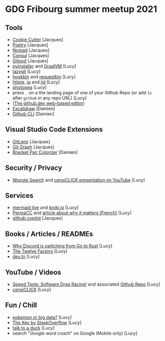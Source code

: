 # GDG Fribourg summer meetup 2021

## Tools

* [Cookie Cutter](https://cookiecutter.readthedocs.io/en/1.7.2/) [Jacques]
* [Poetry](https://python-poetry.org/) [Jacques]
* [Nomad](https://www.hashicorp.com/products/nomad) [Jacques]
* [Consul](https://www.hashicorp.com/products/consul) [Jacques]
* [Gitpod](https://www.gitpod.io/) [Jacques]
* [pyinstaller](http://www.pyinstaller.org/) and [GraalVM](https://www.graalvm.org/) [Lucy]
* [lazygit](https://github.com/jesseduffield/lazygit) [Lucy]
* [hookbin](https://hookbin.com/) and [requestbin](https://requestbin.com/) [Lucy]
* [httpie](https://httpie.io/), [jq](https://stedolan.github.io/jq/) and [jid](https://github.com/simeji/jid) [Lucy]
* [photopea](https://www.photopea.com/) [Lucy]
* press `.` on a the landing page of one of your Github Repo (or add `1s` after `github` in any repo URL) [Lucy]
* ([The github.dev web-based editor](https://docs.github.com/en/codespaces/the-githubdev-web-based-editor))
* [Excalidraw](https://excalidraw.com/) [Damien]
* [Github CLI](https://github.com/cli/cli) [Damien]

## Visual Studio Code Extensions

* [GitLens](https://marketplace.visualstudio.com/items?itemName=eamodio.gitlens) [Jacques]
* [Git Graph](https://marketplace.visualstudio.com/items?itemName=mhutchie.git-graph) [Jacques]
* [Bracket Pair Colorizer](https://marketplace.visualstudio.com/items?itemName=CoenraadS.bracket-pair-colorizer) [Damien]

## Security / Privacy

* [Woogle Search](https://github.com/benbusby/whoogle-search) and [censiCLICK presentation on YouTube](https://www.youtube.com/watch?v=1mGGpkjSRJs) [Lucy]

## Services

* [mermaid live](https://mermaid.live) and [kroki.io](https://kroki.io) [Lucy]
* [PermaCC](http://perma.cc/) and [article about why it matters (French)](https://korii.slate.fr/et-caetera/technologie-web-link-rot-quand-internet-pourrit-interieur-savoir-oubli-liens-morts-indexation) [Lucy] 
* [github copilot](https://copilot.github.com/) [Jacques]

## Books / Articles / READMEs

* [Why Discord is switching from Go to Rust](https://blog.discord.com/why-discord-is-switching-from-go-to-rust-a190bbca2b1f) [Lucy]
* [The Twelve Factors](https://12factor.net/) [Lucy]
* [dev.to](https://dev.to) [Lucy]


## YouTube / Videos

* [Speed Tests: Software Drag Racing!](https://www.youtube.com/playlist?list=PLF2KJ6Gy3cZ5Er-1eF9fN1Hgw_xkoD9V1) and associated [Github Repo](https://github.com/PlummersSoftwareLLC/Primes) [Lucy]
* [censiCLICK](https://www.youtube.com/c/censiCLICK) [Lucy]


## Fun / Chill

* [pokemon or big data?](http://pixelastic.github.io/pokemonorbigdata/) [Lucy]
* [The Key by StaskOverflow](https://stackoverflow.blog/2021/09/28/become-a-better-coder-with-this-one-weird-click/) [Lucy]
* [talk to a duck](https://rubberduckdebugging.com/cyberduck/) [Lucy]
* search "*Google word coach*" on Google (Mobile only) [Lucy]
